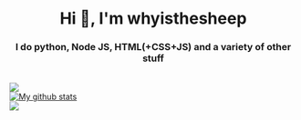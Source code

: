 <h1 align="center">Hi 👋, I'm whyisthesheep</h1>
<h3 align="center">I do python, Node JS, HTML(+CSS+JS) and a variety of other stuff</h3>
<br/>
<img align="center" src="https://readme-typing-svg.herokuapp.com?size=22&duration=4000&background=000000&lines=Discord.py+bots;Random+projects+I+think+are+cool;HTML+CSS+and+JS;General+python;Windows+user;I+do+not+like+heroku;I+can't+think+of+anything+to+type+here"></img><br/>
<a align="center" href="https://github.com/whyisthesheep"><img align="center" src="https://github-readme-stats.vercel.app/api?username=whyisthesheep&show_icons=true" alt="My github stats" /></a><br/><a align="center" href="https://github.com/whyisthesheep"><img align="center" src="https://github-readme-stats.vercel.app/api/top-langs/?username=whyisthesheep&layout=compact&show_icons=true" /></a>
